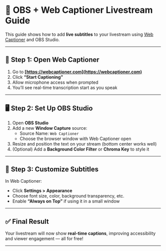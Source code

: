 # 🎥 OBS + Web Captioner Livestream Guide

This guide shows how to add **live subtitles** to your livestream using [Web Captioner](https://webcaptioner.com) and OBS Studio.

---

## 🧭 Step 1: Open Web Captioner

1. Go to **[https://webcaptioner.com](https://webcaptioner.com)**
2. Click **“Start Captioning”**
3. Allow microphone access when prompted
4. You’ll see real-time transcription start as you speak

---

## 🖥️ Step 2: Set Up OBS Studio

1. Open **OBS Studio**
2. Add a new **Window Capture** source:
   - Source Name: `Web Captioner`
   - Choose the browser window with Web Captioner open
3. Resize and position the text on your stream (bottom center works well)
4. (Optional) Add a **Background Color Filter** or **Chroma Key** to style it

---

## 🎨 Step 3: Customize Subtitles

In Web Captioner:
- Click **Settings > Appearance**
- Choose font size, color, background transparency, etc.
- Enable **“Always on Top”** if using it in a small window

---

## ✅ Final Result

Your livestream will now show **real-time captions**, improving accessibility and viewer engagement — all for free!

---
